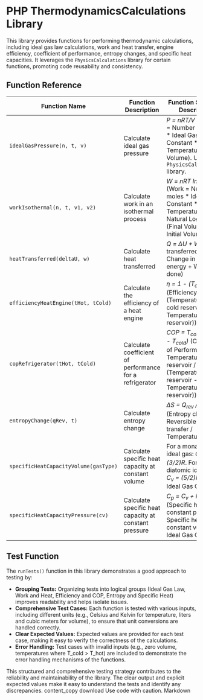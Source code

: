 # PHP ThermodynamicsCalculations Library

This library provides functions for performing thermodynamic calculations, including ideal gas law calculations, work and heat transfer, engine efficiency, coefficient of performance, entropy changes, and specific heat capacities. It leverages the `PhysicsCalculations` library for certain functions, promoting code reusability and consistency.

## Function Reference

| Function Name | Function Description | Function Scientific Description |
|---|---|---|
| `idealGasPressure(n, t, v)` | Calculate ideal gas pressure | *P = nRT/V* (Pressure = Number of moles * Ideal Gas Constant * Temperature / Volume). Uses the `PhysicsCalculations` library. |
| `workIsothermal(n, t, v1, v2)` | Calculate work in an isothermal process | *W = nRT ln(V₂/V₁)* (Work = Number of moles * Ideal Gas Constant * Temperature * Natural Logarithm of (Final Volume / Initial Volume)) |
| `heatTransferred(deltaU, w)` | Calculate heat transferred | *Q = ΔU + W* (Heat transferred = Change in internal energy + Work done) |
| `efficiencyHeatEngine(tHot, tCold)` | Calculate the efficiency of a heat engine | *η = 1 - (T<sub>cold</sub> / T<sub>hot</sub>)* (Efficiency = 1 - (Temperature of cold reservoir / Temperature of hot reservoir)) |
| `copRefrigerator(tHot, tCold)` | Calculate coefficient of performance for a refrigerator | *COP = T<sub>cold</sub> / (T<sub>hot</sub> - T<sub>cold</sub>)* (Coefficient of Performance = Temperature of cold reservoir / (Temperature of hot reservoir - Temperature of cold reservoir)) |
| `entropyChange(qRev, t)` | Calculate entropy change | *ΔS = Q<sub>rev</sub> / T* (Entropy change = Reversible heat transfer / Temperature) |
| `specificHeatCapacityVolume(gasType)` | Calculate specific heat capacity at constant volume | For a monatomic ideal gas: *C<sub>v</sub> = (3/2)R*. For a diatomic ideal gas: *C<sub>v</sub> = (5/2)R*.  (R = Ideal Gas Constant) |
| `specificHeatCapacityPressure(cv)` | Calculate specific heat capacity at constant pressure | *C<sub>p</sub> = C<sub>v</sub> + R* (Specific heat at constant pressure = Specific heat at constant volume + Ideal Gas Constant) |

## Test Function

The `runTests()` function in this library demonstrates a good approach to testing by:

* **Grouping Tests:** Organizing tests into logical groups (Ideal Gas Law, Work and Heat, Efficiency and COP, Entropy and Specific Heat) improves readability and helps isolate issues.
* **Comprehensive Test Cases:** Each function is tested with various inputs, including different units (e.g., Celsius and Kelvin for temperature, liters and cubic meters for volume), to ensure that unit conversions are handled correctly.
* **Clear Expected Values:**  Expected values are provided for each test case, making it easy to verify the correctness of the calculations.
* **Error Handling:** Test cases with invalid inputs (e.g., zero volume, temperatures where T_cold > T_hot) are included to demonstrate the error handling mechanisms of the functions.

This structured and comprehensive testing strategy contributes to the reliability and maintainability of the library.  The clear output and explicit expected values make it easy to understand the tests and identify any discrepancies.
content_copy
download
Use code with caution.
Markdown
